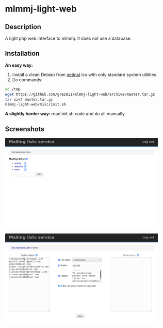 # mlmmj-light-web

## Description

A light php web interface to mlmmj. It does not use a database.

## Installation

**An easy way:**
1. Install a clean Debian from [netinst](https://www.debian.org/CD/netinst/) iso with only standard system utilities.
2. Do commands:

```bash
cd /tmp
wget https://github.com/grez911/mlmmj-light-web/archive/master.tar.gz
tar xzvf master.tar.gz
mlmmj-light-web/misc/init.sh
```

**A slightly harder way:** read init.sh code and do all manually.

## Screenshots

![](misc/move/screenshot_0.png?raw=true)

![](misc/move/screenshot_1.png?raw=true)
